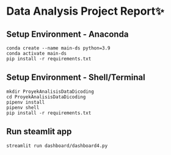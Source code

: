 # Data Analysis Project Report✨

## Setup Environment - Anaconda
```
conda create --name main-ds python=3.9
conda activate main-ds
pip install -r requirements.txt
```

## Setup Environment - Shell/Terminal
```
mkdir ProyekAnalisisDataDicoding
cd ProyekAnalisisDataDicoding
pipenv install
pipenv shell
pip install -r requirements.txt
```

## Run steamlit app
```
streamlit run dashboard/dashboard4.py
```
